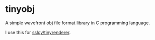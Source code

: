 # tinyobj

 A simple wavefront obj file format library in C programming language.

 I use this for [ssloy/tinyrenderer](https://github.com/ssloy/tinyrenderer).
